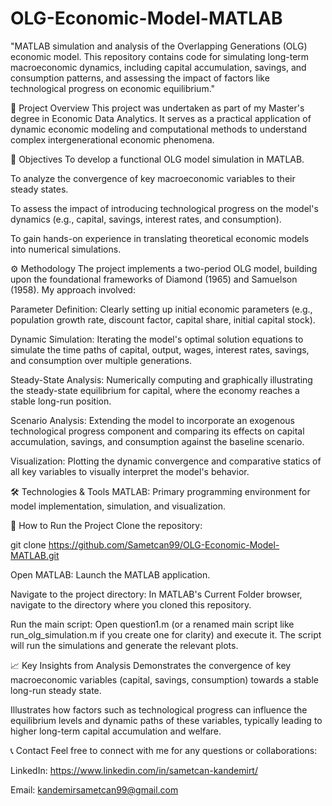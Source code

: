 # OLG-Economic-Model-MATLAB
"MATLAB simulation and analysis of the Overlapping Generations (OLG) economic model. This repository contains code for simulating long-term macroeconomic dynamics, including capital accumulation, savings, and consumption patterns, and assessing the impact of factors like technological progress on economic equilibrium."

📝 Project Overview
This project was undertaken as part of my Master's degree in Economic Data Analytics. It serves as a practical application of dynamic economic modeling and computational methods to understand complex intergenerational economic phenomena.

🎯 Objectives
To develop a functional OLG model simulation in MATLAB.

To analyze the convergence of key macroeconomic variables to their steady states.

To assess the impact of introducing technological progress on the model's dynamics (e.g., capital, savings, interest rates, and consumption).

To gain hands-on experience in translating theoretical economic models into numerical simulations.

⚙️ Methodology
The project implements a two-period OLG model, building upon the foundational frameworks of Diamond (1965) and Samuelson (1958).
My approach involved:

Parameter Definition: Clearly setting up initial economic parameters (e.g., population growth rate, discount factor, capital share, initial capital stock).

Dynamic Simulation: Iterating the model's optimal solution equations to simulate the time paths of capital, output, wages, interest rates, savings, and consumption over multiple generations.

Steady-State Analysis: Numerically computing and graphically illustrating the steady-state equilibrium for capital, where the economy reaches a stable long-run position.

Scenario Analysis: Extending the model to incorporate an exogenous technological progress component and comparing its effects on capital accumulation, savings, and consumption against the baseline scenario.

Visualization: Plotting the dynamic convergence and comparative statics of all key variables to visually interpret the model's behavior.

🛠️ Technologies & Tools
MATLAB: Primary programming environment for model implementation, simulation, and visualization.

🏃 How to Run the Project
Clone the repository:

git clone https://github.com/Sametcan99/OLG-Economic-Model-MATLAB.git


Open MATLAB: Launch the MATLAB application.

Navigate to the project directory: In MATLAB's Current Folder browser, navigate to the directory where you cloned this repository.

Run the main script: Open question1.m (or a renamed main script like run_olg_simulation.m if you create one for clarity) and execute it. The script will run the simulations and generate the relevant plots.

📈 Key Insights from Analysis
Demonstrates the convergence of key macroeconomic variables (capital, savings, consumption) towards a stable long-run steady state.

Illustrates how factors such as technological progress can influence the equilibrium levels and dynamic paths of these variables, typically leading to higher long-term capital accumulation and welfare.

📞 Contact
Feel free to connect with me for any questions or collaborations:

LinkedIn: https://www.linkedin.com/in/sametcan-kandemirt/

Email: kandemirsametcan99@gmail.com

